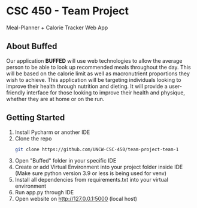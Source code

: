 # CSC 450 - Team Project
Meal-Planner + Calorie Tracker Web App

## About Buffed
Our application __**BUFFED**__ will use web technologies to allow the average person to be able to look up recommended meals throughout the day.  This will be based on the calorie limit as well as macronutrient proportions they wish to achieve. This application will be targeting individuals looking to improve their health through nutrition and dieting.  It will provide a user-friendly interface for those looking to improve their health and physique, whether they are at home or on the run.

## Getting Started

1. Install Pycharm or another IDE
2. Clone the repo
   ```sh
   git clone https://github.com/UNCW-CSC-450/team-project-team-1
   ```
3. Open "Buffed" folder in your specific IDE
4. Create or add Virtual Environment into your project folder inside IDE (Make sure python version 3.9 or less is being used for venv)
5. Install all dependencies from requirements.txt into your virtual environment
6. Run app.py through IDE
8. Open website on http://127.0.0.1:5000 (local host)
